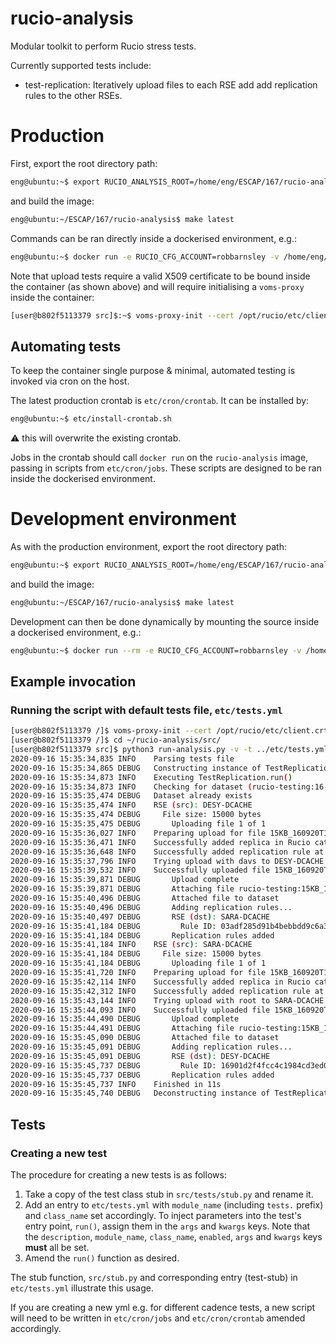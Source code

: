 # rucio-analysis

Modular toolkit to perform Rucio stress tests.

Currently supported tests include:
  - test-replication: Iteratively upload files to each RSE add add replication rules to the other RSEs. 

# Production

First, export the root directory path: 

```bash
eng@ubuntu:~$ export RUCIO_ANALYSIS_ROOT=/home/eng/ESCAP/167/rucio-analysis
```

and build the image:

```bash
eng@ubuntu:~/ESCAP/167/rucio-analysis$ make latest
```

Commands can be ran directly inside a dockerised environment, e.g.:

```bash
eng@ubuntu:~$ docker run -e RUCIO_CFG_ACCOUNT=robbarnsley -v /home/eng/.globus/client.crt:/opt/rucio/etc/client.crt -v /home/eng/.globus/client.key:/opt/rucio/etc/client.key -it --name=rucio-analysis rucio-analysis:latest
```

Note that upload tests require a valid X509 certificate to be bound inside the container (as shown above) and will require initialising a `voms-proxy` inside the container:

```bash
[user@b802f5113379 src]$:~$ voms-proxy-init --cert /opt/rucio/etc/client.crt --key /opt/rucio/etc/client.key --voms escape
```

## Automating tests

To keep the container single purpose & minimal, automated testing is invoked via cron on the host. 

The latest production crontab is `etc/cron/crontab`. It can be installed by:

```bash
eng@ubuntu:~$ etc/install-crontab.sh
```

:warning: this will overwrite the existing crontab.

Jobs in the crontab should call `docker run` on the `rucio-analysis` image, passing in scripts from `etc/cron/jobs`. These scripts are designed to be ran inside the dockerised environment.

# Development environment

As with the production environment, export the root directory path: 

```bash
eng@ubuntu:~$ export RUCIO_ANALYSIS_ROOT=/home/eng/ESCAP/167/rucio-analysis
```

and build the image:

```bash
eng@ubuntu:~/ESCAP/167/rucio-analysis$ make latest
```

Development can then be done dynamically by mounting the source inside a dockerised environment, e.g.:

```bash
eng@ubuntu:~$ docker run --rm -e RUCIO_CFG_ACCOUNT=robbarnsley -v /home/eng/.globus/client.crt:/opt/rucio/etc/client.crt -v /home/eng/.globus/client.key:/opt/rucio/etc/client.key -v $RUCIO_ANALYSIS_ROOT:/opt/rucio-analysis -it --name=rucio-analysis rucio-analysis:latest
```

##  Example invocation

### Running the script with default tests file, `etc/tests.yml`

```bash
[user@b802f5113379 /]$ voms-proxy-init --cert /opt/rucio/etc/client.crt --key /opt/rucio/etc/client.key --voms escape
[user@b802f5113379 /]$ cd ~/rucio-analysis/src/
[user@b802f5113379 src]$ python3 run-analysis.py -v -t ../etc/tests.yml
2020-09-16 15:35:34,835 INFO    Parsing tests file
2020-09-16 15:35:34,865 DEBUG   Constructing instance of TestReplication()
2020-09-16 15:35:34,873 INFO    Executing TestReplication.run()
2020-09-16 15:35:34,873 INFO    Checking for dataset (rucio-testing:16-09-2020)
2020-09-16 15:35:35,474 DEBUG   Dataset already exists
2020-09-16 15:35:35,474 INFO    RSE (src): DESY-DCACHE
2020-09-16 15:35:35,474 DEBUG     File size: 15000 bytes
2020-09-16 15:35:35,475 DEBUG       Uploading file 1 of 1
2020-09-16 15:35:36,027 INFO    Preparing upload for file 15KB_160920T15.35.35
2020-09-16 15:35:36,471 INFO    Successfully added replica in Rucio catalogue at DESY-DCACHE
2020-09-16 15:35:36,648 INFO    Successfully added replication rule at DESY-DCACHE
2020-09-16 15:35:37,796 INFO    Trying upload with davs to DESY-DCACHE
2020-09-16 15:35:39,532 INFO    Successfully uploaded file 15KB_160920T15.35.35
2020-09-16 15:35:39,871 DEBUG       Upload complete
2020-09-16 15:35:39,871 DEBUG       Attaching file rucio-testing:15KB_160920T15.35.35 to rucio-testing:16-09-2020
2020-09-16 15:35:40,496 DEBUG       Attached file to dataset
2020-09-16 15:35:40,496 DEBUG       Adding replication rules...
2020-09-16 15:35:40,497 DEBUG       RSE (dst): SARA-DCACHE
2020-09-16 15:35:41,184 DEBUG         Rule ID: 03adf285d91b4bebbdd9c6a351ba3178
2020-09-16 15:35:41,184 DEBUG       Replication rules added
2020-09-16 15:35:41,184 INFO    RSE (src): SARA-DCACHE
2020-09-16 15:35:41,184 DEBUG     File size: 15000 bytes
2020-09-16 15:35:41,184 DEBUG       Uploading file 1 of 1
2020-09-16 15:35:41,720 INFO    Preparing upload for file 15KB_160920T15.35.41
2020-09-16 15:35:42,114 INFO    Successfully added replica in Rucio catalogue at SARA-DCACHE
2020-09-16 15:35:42,312 INFO    Successfully added replication rule at SARA-DCACHE
2020-09-16 15:35:43,144 INFO    Trying upload with root to SARA-DCACHE
2020-09-16 15:35:44,093 INFO    Successfully uploaded file 15KB_160920T15.35.41
2020-09-16 15:35:44,490 DEBUG       Upload complete
2020-09-16 15:35:44,491 DEBUG       Attaching file rucio-testing:15KB_160920T15.35.41 to rucio-testing:16-09-2020
2020-09-16 15:35:45,090 DEBUG       Attached file to dataset
2020-09-16 15:35:45,091 DEBUG       Adding replication rules...
2020-09-16 15:35:45,091 DEBUG       RSE (dst): DESY-DCACHE
2020-09-16 15:35:45,737 DEBUG         Rule ID: 16901d2f4fcc4c1984cd3ed014f94633
2020-09-16 15:35:45,737 DEBUG       Replication rules added
2020-09-16 15:35:45,737 INFO    Finished in 11s
2020-09-16 15:35:45,740 DEBUG   Deconstructing instance of TestReplication()
```

## Tests

### Creating a new test

The procedure for creating a new tests is as follows:

1. Take a copy of the test class stub in `src/tests/stub.py` and rename it. 
2. Add an entry to `etc/tests.yml` with `module_name` (including `tests.` prefix) and `class_name` set accordingly. To inject parameters into the test's entry point, `run()`, assign them in the `args` and `kwargs` keys. Note that the `description`, `module_name`, `class_name`, `enabled`, `args` and `kwargs` keys **must** all be set. 
3. Amend the `run()` function as desired.

The stub function, `src/stub.py` and corresponding entry (test-stub) in `etc/tests.yml` illustrate this usage.

If you are creating a new yml e.g. for different cadence tests, a new script will need to be written in `etc/cron/jobs` and `etc/cron/crontab` amended accordingly.


